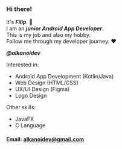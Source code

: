 ### Hi there!

It's ***Filip***. :wave:  
I am an ***junior Android App Developer***.  
This is my job and also my hobby.  
Follow me through my developer journey. :heart:  

***@alkanoidev***

Interested in:  
  - Android App Development (Kotlin/Java)  
  - Web Design (HTML/CSS)  
  - UX/UI Design (Figma)  
  - Logo Design  
  
 Other skills:  
  - JavaFX  
  - C Language  

#### Email: alkanoidev@gmail.com

